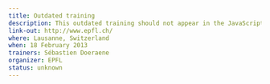 ```yaml
---
title: Outdated training
description: This outdated training should not appear in the JavaScript
link-out: http://www.epfl.ch/
where: Lausanne, Switzerland
when: 18 February 2013
trainers: Sébastien Doeraene
organizer: EPFL
status: unknown
---
```

